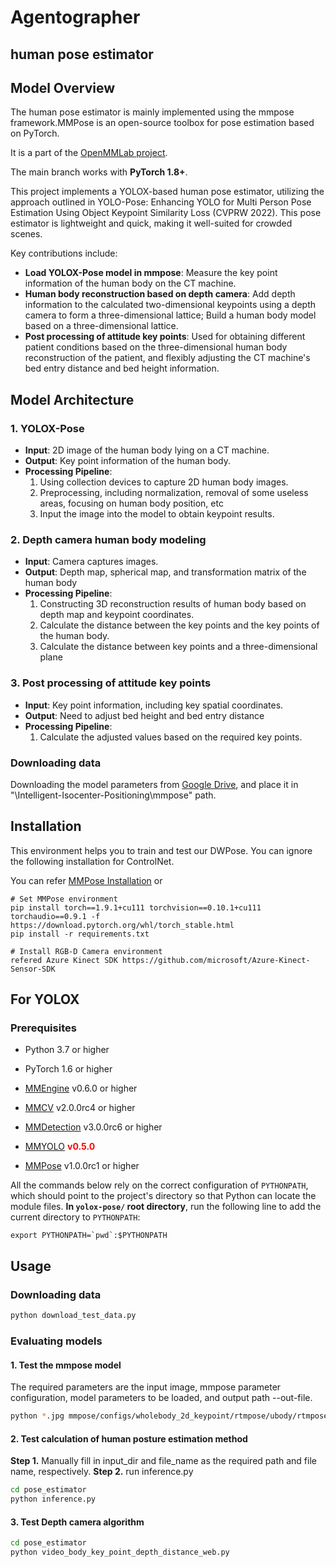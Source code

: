 #  Agentographer
## human pose estimator

## Model Overview

The human pose estimator is mainly implemented using the mmpose framework.MMPose is an open-source toolbox for pose estimation based on PyTorch.

It is a part of the [OpenMMLab project](https://github.com/open-mmlab).

The main branch works with **PyTorch 1.8+**.

This project implements a YOLOX-based human pose estimator, utilizing the approach outlined in YOLO-Pose: Enhancing YOLO for Multi Person Pose Estimation Using Object Keypoint Similarity Loss (CVPRW 2022). This pose estimator is lightweight and quick, making it well-suited for crowded scenes.

Key contributions include:
- &zwnj;**Load YOLOX-Pose model in mmpose**&zwnj;: Measure the key point information of the human body on the CT machine.
- &zwnj;**Human body reconstruction based on depth camera**&zwnj;: Add depth information to the calculated two-dimensional keypoints using a depth camera to form a three-dimensional lattice; Build a human body model based on a three-dimensional lattice.
- &zwnj;**Post processing of attitude key points**&zwnj;: Used for obtaining different patient conditions based on the three-dimensional human body reconstruction of the patient, and flexibly adjusting the CT machine's bed entry distance and bed height information.

## Model Architecture
### 1. YOLOX-Pose
- &zwnj;**Input**&zwnj;: 2D image of the human body lying on a CT machine.
- &zwnj;**Output**&zwnj;: Key point information of the human body.  
- &zwnj;**Processing Pipeline**&zwnj;:  
  1. Using collection devices to capture 2D human body images.
  2. Preprocessing, including normalization, removal of some useless areas, focusing on human body position, etc
  3. Input the image into the model to obtain keypoint results.


### 2. Depth camera human body modeling
- &zwnj;**Input**&zwnj;: Camera captures images.
- &zwnj;**Output**&zwnj;: Depth map, spherical map, and transformation matrix of the human body
- &zwnj;**Processing Pipeline**&zwnj;:  
  1. Constructing 3D reconstruction results of human body based on depth map and keypoint coordinates.
  2. Calculate the distance between the key points and the key points of the human body.
  3. Calculate the distance between key points and a three-dimensional plane

### 3. Post processing of attitude key points
- &zwnj;**Input**&zwnj;: Key point information, including key spatial coordinates.
- &zwnj;**Output**&zwnj;: Need to adjust bed height and bed entry distance
- &zwnj;**Processing Pipeline**&zwnj;:  
  1. Calculate the adjusted values based on the required key points.

### Downloading data
Downloading the model parameters from  [Google Drive](https://drive.google.com/drive/folders/1gPyYD104KWhDW7Fft2khp_eU22TlafKJ?usp=drive_link),
and place it in "\Intelligent-Isocenter-Positioning\mmpose" path.


## Installation
This environment helps you to train and test our DWPose. You can ignore the following installation for ControlNet.

You can refer [MMPose Installation](https://mmpose.readthedocs.io/en/latest/installation.html) or
```
# Set MMPose environment
pip install torch==1.9.1+cu111 torchvision==0.10.1+cu111 torchaudio==0.9.1 -f https://download.pytorch.org/whl/torch_stable.html
pip install -r requirements.txt
```
```
# Install RGB-D Camera environment
refered Azure Kinect SDK https://github.com/microsoft/Azure-Kinect-Sensor-SDK
```

## For YOLOX

### Prerequisites

- Python 3.7 or higher

- PyTorch 1.6 or higher

- [MMEngine](https://github.com/open-mmlab/mmengine) v0.6.0 or higher

- [MMCV](https://github.com/open-mmlab/mmcv) v2.0.0rc4 or higher

- [MMDetection](https://github.com/open-mmlab/mmdetection) v3.0.0rc6 or higher

- [MMYOLO](https://github.com/open-mmlab/mmyolo) <span style="color:red"> **v0.5.0**</span>

- [MMPose](https://github.com/open-mmlab/mmpose) v1.0.0rc1 or higher

All the commands below rely on the correct configuration of `PYTHONPATH`, which should point to the project's directory so that Python can locate the module files. **In `yolox-pose/` root directory**, run the following line to add the current directory to `PYTHONPATH`:

```shell
export PYTHONPATH=`pwd`:$PYTHONPATH
```

## Usage
### Downloading data
```bash
python download_test_data.py
```
### Evaluating models
#### 1. Test the mmpose model
The required parameters are the input image, mmpose parameter configuration, model parameters to be loaded, and output path --out-file.
```bash
python *.jpg mmpose/configs/wholebody_2d_keypoint/rtmpose/ubody/rtmpose-l_8xb32-270e_coco-ubody-wholebody-384x288.py  mmpose/dw-ll_ucoco_384.pth  --out-file vis_results.jpg
```
#### 2. Test calculation of human posture estimation method

**Step 1.** Manually fill in input_dir and file_name as the required path and file name, respectively.
**Step 2.** run inference.py
```bash
cd pose_estimator
python inference.py
```
#### 3. Test Depth camera algorithm
```bash
cd pose_estimator
python video_body_key_point_depth_distance_web.py
```
